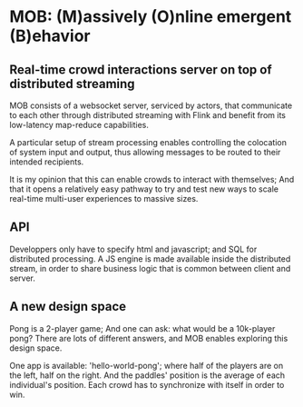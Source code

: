 # MOB: (M)assively (O)nline emergent (B)ehavior 

## Real-time crowd interactions server on top of distributed streaming

MOB consists of a websocket server, serviced by actors, that communicate to each other through distributed streaming with Flink and benefit from its low-latency map-reduce capabilities. 

A particular setup of stream processing enables controlling the colocation of system input and output, thus allowing messages to be routed to their intended recipients.

It is my opinion that this can enable crowds to interact with themselves; And that it opens a relatively easy pathway to try and test new ways to scale real-time multi-user experiences to massive sizes.

## API

Developpers only have to specify html and javascript; and SQL for distributed processing. A JS engine is made available inside the distributed stream, in order to share business logic that is common between client and server.

## A new design space

Pong is a 2-player game; And one can ask: what would be a 10k-player pong? There are lots of different answers, and MOB enables exploring this design space.

One app is available: 'hello-world-pong'; where half of the players are on the left, half on the right. And the paddles' position is the average of each individual's position. Each crowd has to synchronize with itself in order to win.

